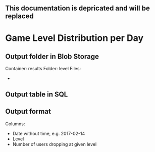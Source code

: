 ## This documentation is depricated and will be replaced

# Game Level Distribution per Day


## Output folder in Blob Storage

Container: results
Folder: level
Files:

* 

## Output table in SQL


## Output format

Columns:

* Date without time, e.g. 2017-02-14
* Level
* Number of users dropping at given level